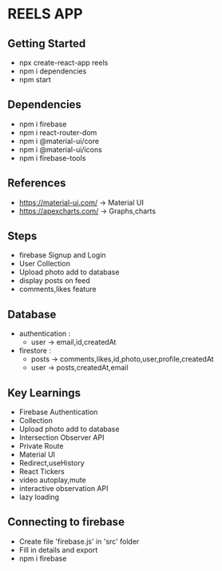 


# REELS APP

## Getting Started
- npx create-react-app reels
- npm i dependencies
- npm start

## Dependencies
- npm i firebase
- npm i react-router-dom
- npm i @material-ui/core
- npm i @material-ui/icons
- npm i firebase-tools

## References
- https://material-ui.com/ -> Material UI
- https://apexcharts.com/ -> Graphs,charts

## Steps 
- firebase Signup and Login
- User Collection
- Upload photo add to database
- display posts on feed
- comments,likes feature

## Database
- authentication :
    - user -> email,id,createdAt
- firestore :
    - posts -> comments,likes,id,photo,user,profile,createdAt
    - user -> posts,createdAt,email


## Key Learnings
- Firebase Authentication
- Collection 
- Upload photo add to database
- Intersection Observer API
- Private Route
- Material UI
- Redirect,useHistory
- React Tickers
- video autoplay,mute
- interactive observation API
- lazy loading

## Connecting to firebase
- Create file 'firebase.js' in 'src' folder
- Fill in details and export 
- npm i firebase
